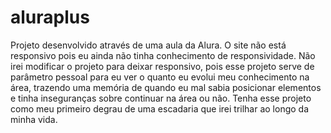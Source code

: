 # aluraplus

Projeto desenvolvido através de uma aula da Alura. O site não está responsivo pois eu ainda não tinha conhecimento de responsividade. Não irei modificar o projeto para deixar responsivo, pois esse projeto serve de parâmetro pessoal para eu ver o quanto eu evolui meu conhecimento na área, trazendo uma memória de quando eu mal sabia posicionar elementos e tinha inseguranças sobre continuar na área ou não. Tenha esse projeto como meu primeiro degrau de uma escadaria que irei trilhar ao longo da minha vida. 

